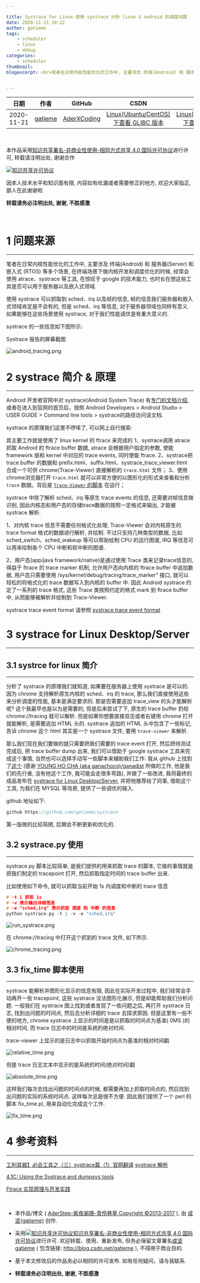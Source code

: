 ```yaml
---

title: Systrace for Linux-使用 systrace 分析 linux & android 的调度问题
date: 2020-11-21 20:22
author: gatieme
tags:
	- scheduler
	- linux
	- debug
categories:
	- scheduler
thumbnail:
blogexcerpt: <br>笔者在日常内核性能优化的工作中, 主要涉及 终端(Android) 和 服务器(Server) 和 嵌入式 (RTOS) 等多个场景, 在终端场景下做内核开发和调度优化的时候, 经常会使用 atrace、systrace 等工具, 在惊叹于 google 的技术能力, 也时长在想这些工具是否可以用于服务器以及嵌入式领域.<br><br>使用 systrace 可以抓取到 sched、irq 以及帧的信息, 帧的信息我们服务器和嵌入式领域肯定是不会有的, 但是 sched、irq 等信息, 对于服务器领域也同样有意义. 如果能够在这些场景使用 systrace, 对于我们性能调优是有重大意义的.


---
```



| 日期 | 作者 | GitHub| CSDN | BLOG |
| ------- |:-------:|:-------:|:-------:|:-------:|
| 2020-11-21 | [gatieme](https://blog.csdn.net/gatieme) | [AderXCoding](https://github.com/gatieme/AderXCoding/tree/master/system/tools/glibc/001-version) | [Linux(Ubuntu/CentOS) 下查看 GLIBC 版本](https://blog.csdn.net/gatieme/article/details/108945425) | [Linux(Ubuntu/CentOS) 下查看 GLIBC 版本](https://oskernellab.com/2020/10/06/2020/1006-0001-Linux_get_glibc_version/)|


<br>



本作品采用<a rel="license" href="http://creativecommons.org/licenses/by-nc-sa/4.0/">知识共享署名-非商业性使用-相同方式共享 4.0 国际许可协议</a>进行许可, 转载请注明出处, 谢谢合作

<a rel="license" href="http://creativecommons.org/licenses/by-nc-sa/4.0/"><img alt="知识共享许可协议" style="border-width:0" src="https://i.creativecommons.org/l/by-nc-sa/4.0/88x31.png" /></a>

因本人技术水平和知识面有限, 内容如有纰漏或者需要修正的地方, 欢迎大家指正, 鄙人在此谢谢啦

**转载请务必注明出处, 谢谢, 不胜感激**

<br>


# 1 问题来源
-------

笔者在日常内核性能优化的工作中, 主要涉及 终端(Android) 和 服务器(Server) 和 嵌入式 (RTOS) 等多个场景, 在终端场景下做内核开发和调度优化的时候, 经常会使用 atrace、systrace 等工具, 在惊叹于 google 的技术能力, 也时长在想这些工具是否可以用于服务器以及嵌入式领域.



使用 systrace 可以抓取到 sched、irq 以及帧的信息, 帧的信息我们服务器和嵌入式领域肯定是不会有的, 但是 sched、irq 等信息, 对于服务器领域也同样有意义. 如果能够在这些场景使用 systrace, 对于我们性能调优是有重大意义的.

systrace 的一些信息如下图所示:

Systrace 报告的屏幕截图

![android_tracing.png](https://raw.githubusercontent.com/gatieme/systrace/master/doc/chrome_tracing.png)

# 2 systrace 简介 & 原理
-------

Android 开发者官网中对 systrace(Android System Trace) 有[专门的文档介绍](https://developer.android.google.cn/studio/command-line/systrace), 或者在进入到官网的首页后，按照 Android Developers > Android Studio > USER GUIDE > Command line tools > systrace的路径访问该文档.

systrace 的原理我们这里不啰嗦了, 可以网上自行搜索:


其主要工作就是使用了 linux kernel 的 ftrace 来完成的
1、systrace调用 atrace 抓取 Android 的 ftrace buffer 数据, atrace 会根据用户指定的参数, 使能 framework 层和 kernel 中对应的 trace events, 同时使能 ftrace.
2、systrace把 trace buffer 的数据和 prefix.html、suffix.html、systrace_trace_viewer.html 合成一个可供 chrome(Trace-Viewer) 直接解析的 `trace.html` 文件；
3、使用chrome浏览器打开 `trace.html` 就可以非常方便的以图形化的形式来查看和分析 `trace` 数据。背后是 [`Trace-Viewer` 的脚本](https://google.github.io/trace-viewer/) 在运行；




systrace 中除了解析 sched、irq 等原生 trace events 的信息, 还需要对帧信息做识别, 因此内核态和用户态的存储trace数据的按照一定格式来输出, 才能被 systrace 解析.

1、对内核 trace 信息不需要任何格式化处理, Trace-Viewer 会对内核原生的 trace format 格式的数据进行解析, 并绘制. 不过只支持几种类型的数据, 比如 sched_switch、sched_wakeup 等可以帮助绘制 CPU 的运行图谱, IRQ 等信息可以用来绘制各个 CPU 中断和软中断的图谱.

2、用户态(app/java framework/native)是通过使用 Trace 类来记录trace信息的, 得益于 ftrace 的 trace marker 机制, 允许用户态向内核的 ftrace buffer 中追加数据, 用户态只需要使用 /sys/kernel/debug/tracing/trace_marker" 接口, 就可以轻松的将格式化的 trace 数据写入到内核的 buffer 中. 因此 Android systrace 约定了一系列的 trace 格式, 这些 Trace 类按照约定的格式 mark 到 ftrace buffer 中, 从而能够被解析并绘制到 Trace-Viewer.


systrace trace event format 请参照 [systrace trace event format](https://docs.google.com/document/d/1CvAClvFfyA5R-PhYUmn5OOQtYMH4h6I0nSsKchNAySU)

# 3 systrace for Linux Desktop/Server
-------

## 3.1 systrce for linux 简介
-------

分析了 systrace 的原理我们就知道, 如果要在服务器上使用 systrace 是可以的. 因为 chrome 支持解析原生内核的 sched、irq 的 trace, 那么我们直接使用这些来分析调度的性能, 基本是满足要求的.
那是否需要追加 trace_view 的头才能解析呢?
这个我最早也是以为是需要的, 但是后来尝试了下, 原生的 trace buffer 扔给 chrome://tracing 就可以解析. 但是如果你想要直接双击或者右键用 chrome 打开就能解析, 是需要追加 HTML 头的.  systrace 追加的 HTML 头中包含了一些标记, 告诉 chrome 这个 html 其实是一个 systrace 文件, 要用 `trace-viewer` 来解析.

那么我们现在我们要做的就只需要把我们需要的 trace event 打开, 然后把待测试完成后, 把 trace buffer dump 出来, 我们可以借助于 google systrace 工具来完成这个事情, 当然也可以选择手动写一些脚本来辅助我们工作.
我从 github 上找到了[这个](https://github.com/ganadist/systrace) (感谢 [YOUNG HO CHA (aka ganachoco)/ganadist](https://github.com/ganadist) 所做的工作, 他是我们的先行者, 没有他这个工作, 我可能会走很多弯路), 并做了一些改进, 我将最终的成品发布在 [systrace for Linux Desktop/Server](https://github.com/gatieme/systrace), 并把他推荐给了同事, 借助这个工具, 为我们在 MYSQL 等场景, 提供了一些调优的输入.

github 地址如下:
```cpp
github https://github.com/gatieme/systrace
```

第一版做的比较简陋, 后期会不断更新和优化的.

## 3.2 systrace.py 使用
-------

systrace.py 脚本比较简单, 是我们提供的用来抓取 trace 的脚本, 它做的事情就是把我们制定的 tracepoint 打开, 然后抓取指定时间的 trace buffer 出来.

比如使用如下命令, 就可以抓取当前开始 1s 内调度和中断的 trace 信息

```cpp
# -t 1 抓取 1s
# -v 表示输出详细信息
# -e "sched,irq" 表示抓取 调度 和 中断 的信息
python systrace.py -t 1 -v -e "sched,irq"
```

![run_systrace.png](https://raw.githubusercontent.com/gatieme/systrace/master/doc/run_systrace.png)

在 chrome://tracing 中打开这个抓到的 trace 文件, 如下所示.

![chrome_tracing.png](https://raw.githubusercontent.com/gatieme/systrace/master/doc/chrome_tracing.png)


## 3.3 fix_time 脚本使用
-------

systrace 能解析并图形化显示的信息有限, 因此在实际开发过程中, 我们经常会手动再开一些 tracepoint, 这些 systrace 没法图形化展示, 但是却能帮助我们分析问题.
一般我们在 systrace 图上找到或者发现了一些问题之后, 再打开 systrace 日志, 找到出问题的时间点, 然后去分析详细的 trace 去探求原因.
但是这里有一些不便的地方, chrome systrace 上显示的时间是是以抓取的时间点为基准( 0MS )的相对时间, 而 trace 日志中的时间是系统的绝对时间.


trace-viewer 上显示的是日志中以抓取开始时间点为基准的相对时间戳

![relative_time.png](https://raw.githubusercontent.com/gatieme/systrace/master/doc/relative_time.png)

但是 trace 日志文本中显示的是系统的时间(绝对时间)戳

![absolute_time.png](https://raw.githubusercontent.com/gatieme/systrace/master/doc/absolute_time.png)




这样我们每次去找出问题的时间点的时候, 都需要再加上抓取时间点的, 然后找到出问题的实际的系统时间点. 这样每次总是很不方便.
因此我们提供了一个 perl 的脚本 fix_time.pl, 用来自动化完成这个工作.

![fix_time.png](https://raw.githubusercontent.com/gatieme/systrace/master/doc/fix_time.png)




# 4 参考资料
-------

[工利其器】必会工具之（三）systrace篇（1）官网翻译](https://www.cnblogs.com/andy-songwei/p/10659564.html)
[systrace 解析](https://blog.csdn.net/pwl999/article/details/83510943)

[4.1C: Using the Systrace and dumpsys tools](https://google-developer-training.github.io/android-developer-advanced-course-practicals/unit-2-make-your-apps-fast-and-small/lesson-4-performance/4-1c-p-systrace-and-dumpsys/4-1c-p-systrace-and-dumpsys.html)

[Ftrace 实现原理与开发实践](http://tinylab.org/ftrace-principle-and-practice)



<br>

*   本作品/博文 ( [AderStep-紫夜阑珊-青伶巷草 Copyright ©2013-2017](http://blog.csdn.net/gatieme) ), 由 [成坚(gatieme)](http://blog.csdn.net/gatieme) 创作.

*   采用<a rel="license" href="http://creativecommons.org/licenses/by-nc-sa/4.0/"><img alt="知识共享许可协议" style="border-width:0" src="https://i.creativecommons.org/l/by-nc-sa/4.0/88x31.png" /></a><a rel="license" href="http://creativecommons.org/licenses/by-nc-sa/4.0/">知识共享署名-非商业性使用-相同方式共享 4.0 国际许可协议</a>进行许可. 欢迎转载、使用、重新发布, 但务必保留文章署名[成坚gatieme](http://blog.csdn.net/gatieme) ( 包含链接: http://blog.csdn.net/gatieme ), 不得用于商业目的.

*   基于本文修改后的作品务必以相同的许可发布. 如有任何疑问，请与我联系.

*   **转载请务必注明出处, 谢谢, 不胜感激**
<br>
